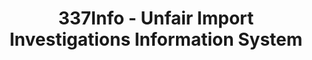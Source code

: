 ---
bigquery: https://console.cloud.google.com/bigquery?p=patents-public-data&d=usitc_investigations&page=dataset&project=sheets-management-319211
citation: US International Trade Commission 337Info Unfair Import Investigations Information
  System
contributors: US International Trade Comission
cost: None
description: US International Trade Commission 337Info Unfair Import Investigations
  Information System contains data on investigations done under Section 337. Section
  337 declares the infringement of certain statutory intellectual property rights
  and other forms of unfair competition in import trade to be unlawful practices.
  Most Section 337 investigations involve allegations of patent or registered trademark
  infringement.
documentation: FAQ and tutorial available on the site
last_edit: Mon, 04 Apr 2022 19:10:40 GMT
location: https://pubapps2.usitc.gov/337external/
maintained_by: US International Trade Comission
schema_fields: '[''complainant'', ''respondent'', ''investigationNo'', ''copyrightNumbers'',
  ''teoIdIssueDate'', ''investigationType'', ''scheduledEndDateEvidHear'', ''actualStartDateEvidHear'',
  ''dateComplaintFiled'', ''title'', ''investigationTermDate'', ''invUnfairAct'',
  ''teoIdDueDate'', ''docketNo'', ''reportingRequirements'', ''publication_number'',
  ''markmanHearing'', ''teoReliefGranted'', ''currentActiveALJ'', ''dateCreated'',
  ''patentNumber'', ''htsNumbers'', ''issueDateOtherNonFinal'', ''targetDate'', ''lastUpdated'',
  ''gcAttorney'', ''currentStatus'', ''teoProceedingInvolved'', ''ouiiParticipation'',
  ''finalIdOnViolationIssue'', ''actualEndDateEvidHear'', ''startDateMarkmanHearing'',
  ''scheduledStartDateEvidHear'', ''dateOfPublicationFrNotice'', ''finalDetNoViolation'',
  ''finalIdOnViolationDue'', ''aljAssigned'', ''finalDetViolation'', ''cafcAppeals'',
  ''internalRemand'', ''trademarkNumbers'', ''patentNumbers'', ''id'', ''ouiiAttorney'',
  ''endDateMarkmanHearing'']'
shortname: unfair_import_investigations
tags:
- import
- legal
- trade
timeframe: 2008-2021 (prior to 2008 downloadable as a JSON file)
title: 337Info - Unfair Import Investigations Information System
uuid: 2721f5ec-e599-4890-9265-9706719fc71e
---